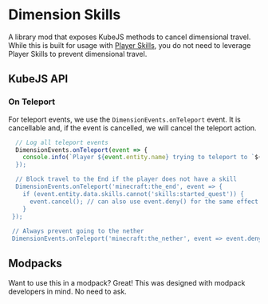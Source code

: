 # Dimension Skills

A library mod that exposes KubeJS methods to cancel dimensional travel. While this is built for usage
with [Player Skills](https://github.com/impleri/player-skills), you do not need to leverage Player Skills to prevent
dimensional travel.

## KubeJS API

### On Teleport

For teleport events, we use the `DimensionEvents.onTeleport` event. It is cancellable and, if the event is cancelled, we
will cancel the teleport action.

```js
  // Log all teleport events
  DimensionEvents.onTeleport(event => {
    console.info(`Player ${event.entity.name} trying to teleport to `${event.destination}`);
  });

  // Block travel to the End if the player does not have a skill
  DimensionEvents.onTeleport('minecraft:the_end', event => {
    if (event.entity.data.skills.cannot('skills:started_quest')) {
      event.cancel(); // can also use event.deny() for the same effect but clearer actions
    }
 });
 
 // Always prevent going to the nether
 DimensionEvents.onTeleport('minecraft:the_nether', event => event.deny());
```

## Modpacks

Want to use this in a modpack? Great! This was designed with modpack developers in mind. No need to ask.
